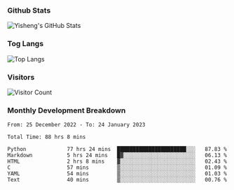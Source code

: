 ### Github Stats
![Yisheng's GitHub Stats](https://github-readme-stats-9qabuvhk1-gongyisheng.vercel.app/api?username=gongyisheng&count_private=true&show_icons=true)
### Tog Langs
![Top Langs](https://github-readme-stats-9qabuvhk1-gongyisheng.vercel.app/api/top-langs/?username=gongyisheng&layout=compact)
### Visitors
![Visitor Count](https://profile-counter.glitch.me/gongyisheng/count.svg)
### Monthly Development Breakdown
<!--START_SECTION:waka-->

```text
From: 25 December 2022 - To: 24 January 2023

Total Time: 88 hrs 8 mins

Python             77 hrs 24 mins  ██████████████████████░░░   87.83 %
Markdown           5 hrs 24 mins   █▓░░░░░░░░░░░░░░░░░░░░░░░   06.13 %
HTML               2 hrs 8 mins    ▓░░░░░░░░░░░░░░░░░░░░░░░░   02.43 %
C                  57 mins         ▒░░░░░░░░░░░░░░░░░░░░░░░░   01.09 %
YAML               54 mins         ▒░░░░░░░░░░░░░░░░░░░░░░░░   01.03 %
Text               40 mins         ▒░░░░░░░░░░░░░░░░░░░░░░░░   00.76 %
```

<!--END_SECTION:waka-->
